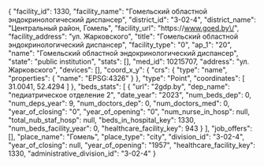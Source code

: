 {
    "facility_id": 1330,
    "facility_name": "Гомельский областной эндокринологический диспансер",
    "district_id": "3-02-4",
    "district_name": "Центральный район, Гомель",
    "facility_url": "https:\/\/www.goed.by\/",
    "facility_address": "ул. Жарковского",
    "title": "Гомельский областной эндокринологический диспансер",
    "facility_type": "0",
    "ap_1": "20",
    "name": "Гомельский областной эндокринологический диспансер",
    "state": "public institution",
    "stats": [],
    "med_id": 10215707,
    "address": "ул. Жарковского",
    "devices": [],
    "coord_x_y": {
        "crs": {
            "type": "name",
            "properties": {
                "name": "EPSG:4326"
            }
        },
        "type": "Point",
        "coordinates": [
            31.0041,
            52.4294
        ]
    },
    "beds_stats": [
        {
            "url": "2gdp.by",
            "dep_name": "педиатрическое отделение 2",
            "date_year": "2023",
            "num_beds_dep": 0,
            "num_deps_year": 9,
            "num_doctors_dep": 0,
            "num_doctors_med": 0,
            "year_of_closing": "0",
            "year_of_opening": "0",
            "num_nurse_in_hosp": null,
            "total_nub_staf_hosp": null,
            "beds_in_hospital_key": 1330,
            "num_beds_facility_year": 0,
            "healthcare_facility_key": 943
        }
    ],
    "job_offers": [],
    "place_name": "Гомель",
    "place_type": "city",
    "division_id": "3-02-4",
    "year_of_closing": null,
    "year_of_opening": "1957",
    "healthcare_facility_key": 1330,
    "administrative_division_id": "3-02-4"
}